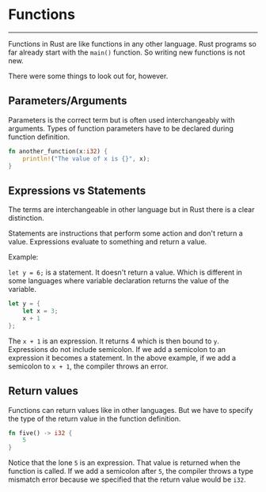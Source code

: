 # Functions
---
Functions in Rust are like functions in any other language. Rust programs so far already start with the `main()` function. So writing new functions is not new.

There were some things to look out for, however.

## Parameters/Arguments

Parameters is the correct term but is often used interchangeably with arguments. Types of function parameters have to be declared during function definition.

```rust
fn another_function(x:i32) {
    println!("The value of x is {}", x);
}
```

## Expressions vs Statements

The terms are interchangeable in other language but in Rust there is a clear distinction. 

Statements are instructions that perform some action and don't return a value. Expressions evaluate to something and return a value.

Example:

`let y = 6;` is a statement. It doesn't return a value. Which is different in some languages where variable declaration returns the value of the variable.

```rust
let y = {
    let x = 3;
    x + 1
};
```

The `x + 1` is an expression. It returns 4 which is then bound to `y`. Expressions do not include semicolon. If we add a semicolon to an expression it becomes a statement. In the above example,
if we add a semicolon to `x + 1`, the compiler throws an error.

## Return values

Functions can return values like in other languages. But we have to specify the type of the return value in the function definition.

```rust
fn five() -> i32 {
    5
}
```

Notice that the lone `5` is an expression. That value is returned when the function is called. If we add a semicolon after `5`, the compiler throws a type mismatch error because we specified 
that the return value would be `i32`.